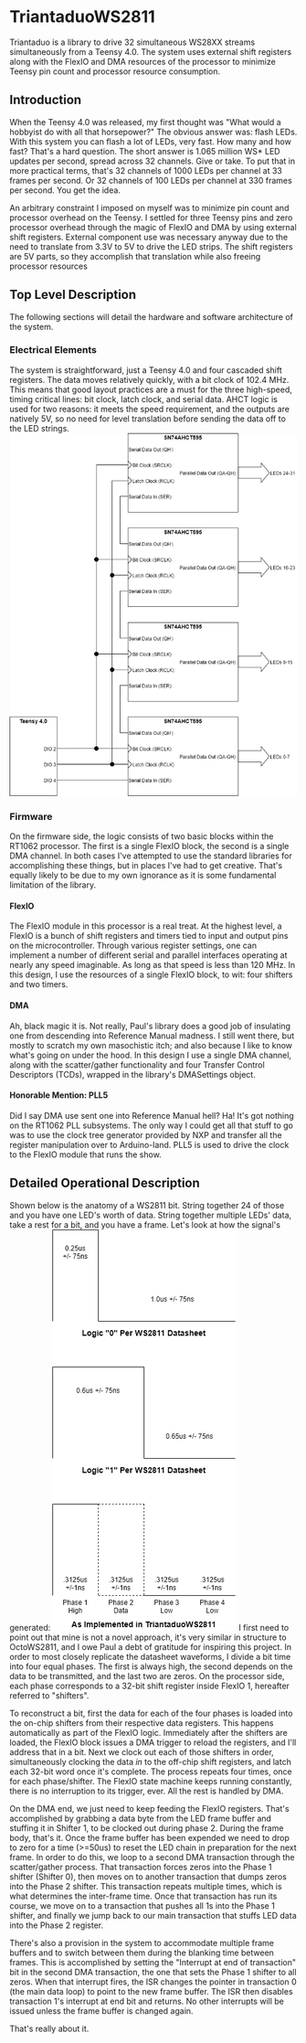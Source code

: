 # TriantaduoWS2811
Triantaduo is a library to drive 32 simultaneous WS28XX streams simultaneously from a Teensy 4.0.  The system uses external shift registers along with the FlexIO and DMA resources of the processor to minimize Teensy pin count and processor resource consumption.

## Introduction
When the Teensy 4.0 was released, my first thought was "What would a hobbyist do with all that horsepower?"  The obvious answer was: flash LEDs.  With this system you can flash a lot of LEDs, very fast.  How many and how fast?  That's a hard question.  The short answer is 1.065 million WS* LED updates per second, spread across 32 channels.  Give or take.  To put that in more practical terms, that's 32 channels of 1000 LEDs per channel at 33 frames per second.  Or 32 channels of 100 LEDs per channel at 330 frames per second.  You get the idea.

An arbitrary constraint I imposed on myself was to minimize pin count and processor overhead on the Teensy.  I settled for three Teensy pins and zero processor overhead through the magic of FlexIO and DMA by using external shift registers.  External component use was necessary anyway due to the need to translate from 3.3V to 5V to drive the LED strips.  The shift registers are 5V parts, so they accomplish that translation while also freeing processor resources

## Top Level Description
The following sections will detail the hardware and software architecture of the system.

### Electrical Elements
The system is straightforward, just a Teensy 4.0 and four cascaded shift registers.  The data moves relatively quickly, with a bit clock of 102.4 MHz.  This means that good layout practices are a must for the three high-speed, timing critical lines: bit clock, latch clock, and serial data.  AHCT logic is used for two reasons: it meets the speed requirement, and the outputs are natively 5V, so no need for level translation before sending the data off to the LED strings.
![Electrical Schematic](Docs/Electrical_Schematic.png)

### Firmware
On the firmware side, the logic consists of two basic blocks within the RT1062 processor.  The first is a single FlexIO block, the second is a single DMA channel.  In both cases I've attempted to use the standard libraries for accomplishing these things, but in places I've had to get creative.  That's equally likely to be due to my own ignorance as it is some fundamental limitation of the library.

#### FlexIO
The FlexIO module in this processor is a real treat.  At the highest level, a FlexIO is a bunch of shift registers and timers tied to input and output pins on the microcontroller.  Through various register settings, one can implement a number of different serial and parallel interfaces operating at nearly any speed imaginable.  As long as that speed is less than 120 MHz.  In this design, I use the resources of a single FlexIO block, to wit: four shifters and two timers.

#### DMA
Ah, black magic it is.  Not really, Paul's library does a good job of insulating one from descending into Reference Manual madness.  I still went there, but mostly to scratch my own masochistic itch; and also because I like to know what's going on under the hood.  In this design I use a single DMA channel, along with the scatter/gather functionality and four Transfer Control Descriptors (TCDs), wrapped in the library's DMASettings object.

#### Honorable Mention: PLL5
Did I say DMA use sent one into Reference Manual hell?  Ha!  It's got nothing on the RT1062 PLL subsystems.  The only way I could get all that stuff to go was to use the clock tree generator provided by NXP and transfer all the register manipulation over to Arduino-land.  PLL5 is used to drive the clock to the FlexIO module that runs the show.

## Detailed Operational Description
Shown below is the anatomy of a WS2811 bit.  String together 24 of those and you have one LED's worth of data.  String together multiple LEDs' data, take a rest for a bit, and you have a frame.  Let's look at how the signal's generated:
![A diagram of the phases of operation in making a single bit](Docs/WS2811_Phases.png)
I first need to point out that mine is not a novel approach, it's very similar in structure to OctoWS2811, and I owe Paul a debt of gratitude for inspiring this project.  In order to most closely replicate the datasheet waveforms, I divide a bit time into four equal phases.  The first is always high, the second depends on the data to be transmitted, and the last two are zeros.  On the processor side, each phase corresponds to a 32-bit shift register inside FlexIO 1, hereafter referred to "shifters".

To reconstruct a bit, first the data for each of the four phases is loaded into the on-chip shifters from their respective data registers.  This happens automatically as part of the FlexIO logic.  Immediately after the shifters are loaded, the FlexIO block issues a DMA trigger to reload the registers, and I'll address that in a bit.  Next we clock out each of those shifters in order, simultaneously clocking the data *in* to the off-chip shift registers, and latch each 32-bit word once it's complete.  The process repeats four times, once for each phase/shifter.  The FlexIO state machine keeps running constantly, there is no interruption to its trigger, ever.  All the rest is handled by DMA.

On the DMA end, we just need to keep feeding the FlexIO registers.  That's accomplished by grabbing a data byte from the LED frame buffer and stuffing it in Shifter 1, to be clocked out during phase 2.  During the frame body, that's it.  Once the frame buffer has been expended we need to drop to zero for a time (>=50us) to reset the LED chain in preparation for the next frame.  In order to do this, we loop to a second DMA transaction through the scatter/gather process.  That transaction forces zeros into the Phase 1 shifter (Shifter 0), then moves on to another transaction that dumps zeros into the Phase 2 shifter.  This transaction repeats multiple times, which is what determines the inter-frame time.  Once that transaction has run its course, we move on to a transaction that pushes all 1s into the Phase 1 shifter, and finally we jump back to our main transaction that stuffs LED data into the Phase 2 register.

There's also a provision in the system to accommodate multiple frame buffers and to switch between them during the blanking time between frames.  This is accomplished by setting the "Interrupt at end of transaction" bit in the second DMA transaction, the one that sets the Phase 1 shifter to all zeros.  When that interrupt fires, the ISR changes the pointer in transaction 0 (the main data loop) to point to the new frame buffer.  The ISR then disables transaction 1's interrupt at end bit and returns.  No other interrupts will be issued unless the frame buffer is changed again.

That's really about it.
